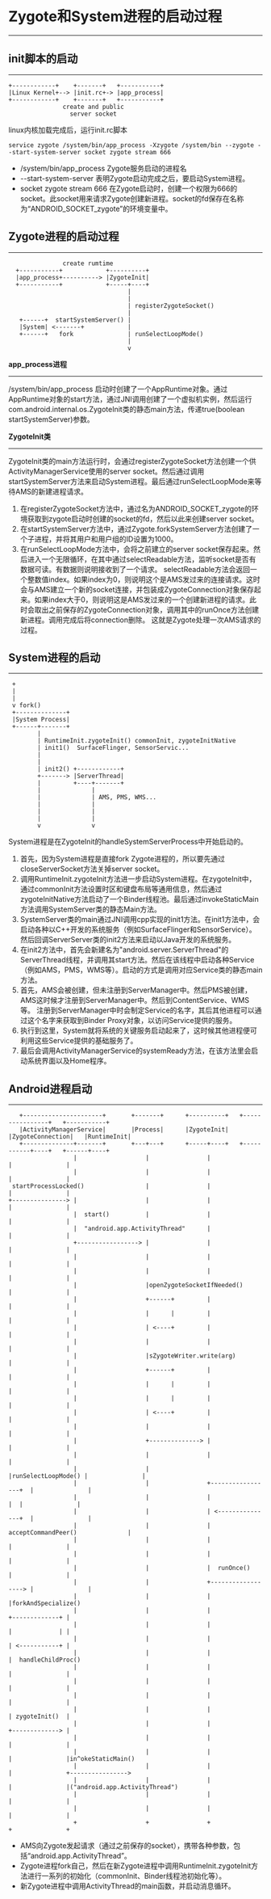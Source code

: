 # Zygote和System进程的启动过程
---

## init脚本的启动
---

```
+------------+    +-------+   +-----------+
|Linux Kernel+--> |init.rc+-> |app_process|
+------------+    +-------+   +-----------+
               create and public          
                 server socket
```

linux内核加载完成后，运行init.rc脚本

```
service zygote /system/bin/app_process -Xzygote /system/bin --zygote --start-system-server socket zygote stream 666
```

* /system/bin/app_process Zygote服务启动的进程名
* --start-system-server 表明Zygote启动完成之后，要启动System进程。
* socket zygote stream 666 在Zygote启动时，创建一个权限为666的socket。此socket用来请求Zygote创建新进程。socket的fd保存在名称为“ANDROID_SOCKET_zygote”的环境变量中。

## Zygote进程的启动过程
---

```
               create rumtime                            
  +-----------+            +----------+                  
  |app_process+----------> |ZygoteInit|                  
  +-----------+            +-----+----+                  
                                 |                       
                                 |                       
                                 | registerZygoteSocket()
                                 |                       
   +------+  startSystemServer() |                       
   |System| <-------+            |                       
   +------+   fork               | runSelectLoopMode()   
                                 |                       
                                 v         
```

**app_process进程**

---

/system/bin/app_process 启动时创建了一个AppRuntime对象。通过AppRuntime对象的start方法，通过JNI调用创建了一个虚拟机实例，然后运行com.android.internal.os.ZygoteInit类的静态main方法，传递true(boolean startSystemServer)参数。

**ZygoteInit类**

---

ZygoteInit类的main方法运行时，会通过registerZygoteSocket方法创建一个供ActivityManagerService使用的server socket。然后通过调用startSystemServer方法来启动System进程。最后通过runSelectLoopMode来等待AMS的新建进程请求。

1. 在registerZygoteSocket方法中，通过名为ANDROID_SOCKET_zygote的环境获取到zygote启动时创建的socket的fd，然后以此来创建server socket。
2. 在startSystemServer方法中，通过Zygote.forkSystemServer方法创建了一个子进程，并将其用户和用户组的ID设置为1000。
3. 在runSelectLoopMode方法中，会将之前建立的server socket保存起来。然后进入一个无限循环，在其中通过selectReadable方法，监听socket是否有数据可读。有数据则说明接收到了一个请求。
selectReadable方法会返回一个整数值index。如果index为0，则说明这个是AMS发过来的连接请求。这时会与AMS建立一个新的socket连接，并包装成ZygoteConnection对象保存起来。如果index大于0，则说明这是AMS发过来的一个创建新进程的请求。此时会取出之前保存的ZygoteConnection对象，调用其中的runOnce方法创建新进程。调用完成后将connection删除。
这就是Zygote处理一次AMS请求的过程。

## System进程的启动
---

```
 +                                                     
 |                                                     
 |                                                     
 v fork()                                              
 +--------------+                                      
 |System Process|                                      
 +------+-------+                                      
        |                                              
        | RuntimeInit.zygoteInit() commonInit, zygoteInitNative                                             
        | init1()  SurfaceFlinger, SensorServic...     
        |                                              
        |                                              
        | init2() +------------+                       
        +-------> |ServerThread|                       
        |         +----+-------+                       
        |              |                               
        |              | AMS, PMS, WMS...              
        |              |                               
        |              |                               
        |              |                               
        v              v               
```

System进程是在ZygoteInit的handleSystemServerProcess中开始启动的。

1. 首先，因为System进程是直接fork Zygote进程的，所以要先通过closeServerSocket方法关掉server socket。
2. 调用RuntimeInit.zygoteInit方法进一步启动System进程。在zygoteInit中，通过commonInit方法设置时区和键盘布局等通用信息，然后通过zygoteInitNative方法启动了一个Binder线程池。最后通过invokeStaticMain方法调用SystemServer类的静态Main方法。
3. SystemServer类的main通过JNI调用cpp实现的init1方法。在init1方法中，会启动各种以C++开发的系统服务（例如SurfaceFlinger和SensorService）。然后回调ServerServer类的init2方法来启动以Java开发的系统服务。
4. 在init2方法中，首先会新建名为"android.server.ServerThread"的ServerThread线程，并调用其start方法。然后在该线程中启动各种Service（例如AMS，PMS，WMS等）。启动的方式是调用对应Service类的静态main方法。
5. 首先，AMS会被创建，但未注册到ServerManager中。然后PMS被创建，AMS这时候才注册到ServerManager中。然后到ContentService、WMS等。
注册到ServerManager中时会制定Service的名字，其后其他进程可以通过这个名字来获取到Binder Proxy对象，以访问Service提供的服务。
6. 执行到这里，System就将系统的关键服务启动起来了，这时候其他进程便可利用这些Service提供的基础服务了。
7. 最后会调用ActivityManagerService的systemReady方法，在该方法里会启动系统界面以及Home程序。

## Android进程启动

---

```
   +----------------------+       +-------+      +----------+   +----------------+   +-----------+                         
   |ActivityManagerService|       |Process|      |ZygoteInit|   |ZygoteConnection|   |RuntimeInit|                         
   +--------------+-------+       +---+---+      +-----+----+   +-----------+----+   +------+----+                         
                  |                   |                |                    |               |                              
                  |                   |                |                    |               |                              
 startProcessLocked()                 |                |                    |               |                              
+---------------> |                   |                |                    |               |                              
                  |  start()          |                |                    |               |                              
                  |  "android.app.ActivityThread"      |                    |               |                              
                  +-----------------> |                |                    |               |                              
                  |                   |                |                    |               |                              
                  |                   |                |                    |               |                              
                  |                   |openZygoteSocketIfNeeded()           |               |                              
                  |                   +------+         |                    |               |                              
                  |                   |      |         |                    |               |                              
                  |                   | <----+         |                    |               |                              
                  |                   |                |                    |               |                              
                  |                   |sZygoteWriter.write(arg)             |               |                              
                  |                   +------+         |                    |               |                              
                  |                   |      |         |                    |               |                              
                  |                   |      |         |                    |               |                              
                  |                   | <----+         |                    |               |                              
                  |                   |                |                    |               |                              
                  |                   +--------------> |                    |               |                              
                  |                   |                |                    |               |                              
                  |                   |                |runSelectLoopMode() |               |                              
                  |                   |                +-----------------+  |               |                              
                  |                   |                |                 |  |               |                              
                  |                   |                | <---------------+  |               |                              
                  |                   |                |   acceptCommandPeer()              |                              
                  |                   |                |                    |               |                              
                  |                   |                |                    |               |                              
                  |                   |                |  runOnce()         |               |                              
                  |                   |                +------------------> |               |                              
                  |                   |                |                    |forkAndSpecialize()                           
                  |                   |                |                    +-------------+ |                              
                  |                   |                |                    |             | |                              
                  |                   |                |                    | <-----------+ |                              
                  |                   |                |                    |  handleChildProc()                           
                  |                   |                |                    |               |                              
                  |                   |                |                    |               |                              
                  |                   |                |                    |               |                              
                  |                   |                |                    | zygoteInit()  |                              
                  |                   |                |                    +-------------> |                              
                  |                   |                |                    |               |                              
                  |                   |                |                    |               |in^okeStaticMain()            
                  |                   |                |                    |               +---------------->             
                  |                   |                |                    |               |("android.app.ActivityThread")
                  |                   |                |                    |               |                              
                  |                   |                |                    |               |                              
                  +                   +                +                    +               +                            
```

* AMS向Zygote发起请求（通过之前保存的socket），携带各种参数，包括“android.app.ActivityThread”。
* Zygote进程fork自己，然后在新Zygote进程中调用RuntimeInit.zygoteInit方法进行一系列的初始化（commonInit、Binder线程池初始化等）。
* 新Zygote进程中调用ActivityThread的main函数，并启动消息循环。